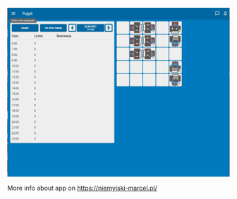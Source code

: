 <p align="center">
  <img src="https://github.com/mniemyjski/portfolio/blob/master/resources/images/deskable/1.jpg" />
</p>

More info about app on https://niemyjski-marcel.pl/
